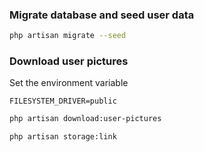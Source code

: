 ### Migrate database and seed user data

```bash
php artisan migrate --seed
```

### Download user pictures
Set the environment variable
```
FILESYSTEM_DRIVER=public
```


```bash
php artisan download:user-pictures
```

```
php artisan storage:link
```